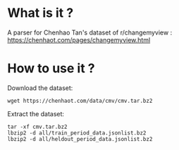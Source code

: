 # What is it ?

A parser for Chenhao Tan's dataset of r/changemyview :
https://chenhaot.com/pages/changemyview.html

# How to use it ?

Download the dataset:
```shell
wget https://chenhaot.com/data/cmv/cmv.tar.bz2
```

Extract the dataset:
```shell
tar -xf cmv.tar.bz2
lbzip2 -d all/train_period_data.jsonlist.bz2
lbzip2 -d all/heldout_period_data.jsonlist.bz2
```
